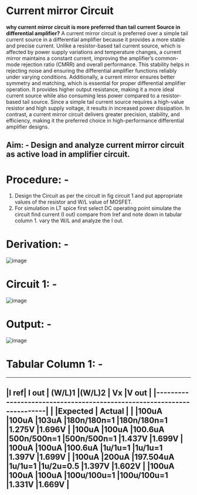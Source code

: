 # Current mirror Circuit
**why current mirror circuit is more preferred than tail current Source in differential amplifier?**
A current mirror circuit is preferred over a simple tail current source in a differential amplifier because it provides a more stable and precise current. Unlike a resistor-based tail current source, which is affected by power supply variations and temperature changes, a current mirror maintains a constant current, improving the amplifier’s common-mode rejection ratio (CMRR) and overall performance. This stability helps in rejecting noise and ensuring the differential amplifier functions reliably under varying conditions.
Additionally, a current mirror ensures better symmetry and matching, which is essential for proper differential amplifier operation. It provides higher output resistance, making it a more ideal current source while also consuming less power compared to a resistor-based tail source. Since a simple tail current source requires a high-value resistor and high supply voltage, it results in increased power dissipation. In contrast, a current mirror circuit delivers greater precision, stability, and efficiency, making it the preferred choice in high-performance differential amplifier designs.
## Aim: - Design and analyze current mirror circuit as active load in amplifier circuit.
# Procedure: -
1.	Design the Circuit as per the circuit in fig circuit 1 and put appropriate values of the resistor and W/L value of MOSFET.
2.	For simulation in LT spice first select DC operating point simulate the circuit find current (I out) compare from Iref and note down in tabular column 1. vary the W/L and analyze the I out.
# Derivation: -
![image](https://github.com/user-attachments/assets/c9d3eb17-7d82-417f-831f-709706f4e32c)
# Circuit 1: -
![image](https://github.com/user-attachments/assets/e5464bbd-930b-429b-8283-693223456057)
# Output: -
![image](https://github.com/user-attachments/assets/5cce9cfa-6a2f-480b-9f8a-aeec4b0675aa)
# Tabular Column 1: -
  -------------------------------------------------------------------------
  |I ref|	         I out	   | (W/L)1	      |(W/L)2      |	Vx	  |V out  |
  |-----------------------------------------------------------------------|
  |	    |Expected |	Actual	 |			                                      |
  |100uA	|100uA	  |103uA	   |180n/180n=1	|180n/180n=1 |1.275V	|1.696V |
  |100uA	|100uA	  |100.6uA	 |500n/500n=1	|500n/500n=1 |1.437V	|1.699V |
  |100uA	|100uA	  |100.6uA	 |1u/1u=1	    |1u/1u=1	   |1.397V	|1.699V |
  |100uA	|200uA	  |197.504uA |1u/1u=1	    |1u/2u=0.5	 |1.397V	|1.602V |
  |100uA	|100uA	  |100uA	   |100u/100u=1	|100u/100u=1 |1.331V	|1.669V |
  -------------------------------------------------------------------------
